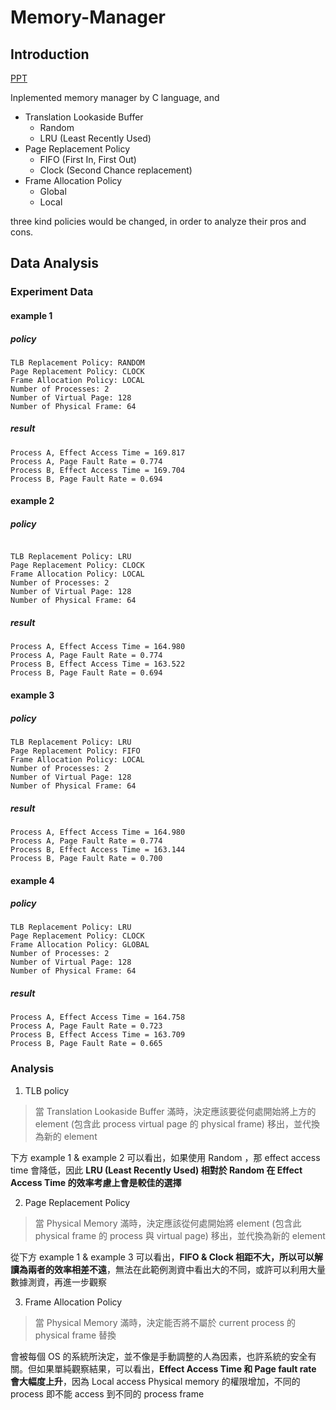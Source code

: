 # Memory-Manager

## Introduction

[PPT](https://github.com/oslab-csie-ncku/hw4-memory-manager-How-Wang/blob/main/Memory-Manager-Discription-Detail.pdf)

Inplemented memory manager by C language, and  
- Translation Lookaside Buffer
    - Random 
    - LRU (Least Recently Used)
- Page Replacement Policy
    - FIFO (First In, First Out)
    - Clock (Second Chance replacement)
- Frame Allocation Policy
    - Global
    - Local

three kind policies would be changed, in order to analyze their pros and cons.


## Data Analysis

### Experiment Data

#### example 1

##### policy
```
TLB Replacement Policy: RANDOM
Page Replacement Policy: CLOCK
Frame Allocation Policy: LOCAL
Number of Processes: 2	
Number of Virtual Page: 128
Number of Physical Frame: 64
```

#####  result
```
Process A, Effect Access Time = 169.817
Process A, Page Fault Rate = 0.774
Process B, Effect Access Time = 169.704
Process B, Page Fault Rate = 0.694
```
#### example 2

##### policy
```

TLB Replacement Policy: LRU
Page Replacement Policy: CLOCK
Frame Allocation Policy: LOCAL
Number of Processes: 2	
Number of Virtual Page: 128
Number of Physical Frame: 64
```

#####  result
```
Process A, Effect Access Time = 164.980
Process A, Page Fault Rate = 0.774
Process B, Effect Access Time = 163.522
Process B, Page Fault Rate = 0.694
```

#### example 3

##### policy
```
TLB Replacement Policy: LRU
Page Replacement Policy: FIFO
Frame Allocation Policy: LOCAL
Number of Processes: 2	
Number of Virtual Page: 128
Number of Physical Frame: 64
```

#####  result
```
Process A, Effect Access Time = 164.980
Process A, Page Fault Rate = 0.774
Process B, Effect Access Time = 163.144
Process B, Page Fault Rate = 0.700
```

#### example 4

##### policy
```
TLB Replacement Policy: LRU
Page Replacement Policy: CLOCK
Frame Allocation Policy: GLOBAL
Number of Processes: 2	
Number of Virtual Page: 128
Number of Physical Frame: 64
```

#####  result
```
Process A, Effect Access Time = 164.758
Process A, Page Fault Rate = 0.723
Process B, Effect Access Time = 163.709
Process B, Page Fault Rate = 0.665
```


### Analysis

1. TLB policy 
> 當 Translation Lookaside Buffer 滿時，決定應該要從何處開始將上方的 element (包含此 process virtual page 的 physical frame) 移出，並代換為新的 element

下方 example 1 & example 2 可以看出，如果使用 Random ，那 effect access time 會降低，因此 **LRU (Least Recently Used) 相對於 Random 在 Effect Access Time 的效率考慮上會是較佳的選擇**

2. Page Replacement Policy
> 當 Physical Memory 滿時，決定應該從何處開始將 element (包含此 physical frame 的 process 與 virtual page) 移出，並代換為新的 element

從下方 example 1 & example 3 可以看出，**FIFO & Clock 相距不大，所以可以解讀為兩者的效率相差不遠**，無法在此範例測資中看出大的不同，或許可以利用大量數據測資，再進一步觀察

3. Frame Allocation Policy
> 當 Physical Memory 滿時，決定能否將不屬於 current process 的 physical frame 替換

會被每個 OS 的系統所決定，並不像是手動調整的人為因素，也許系統的安全有關。但如果單純觀察結果，可以看出，**Effect Access Time 和 Page fault rate 會大幅度上升**，因為 Local access Physical memory 的權限增加，不同的 process 即不能 access 到不同的 process frame

